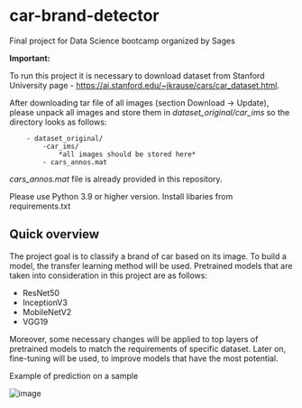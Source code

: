# car-brand-detector
Final project for Data Science bootcamp organized by Sages

**Important:**

To run this project it is necessary to download dataset from Stanford University page - https://ai.stanford.edu/~jkrause/cars/car_dataset.html.

After downloading tar file of all images (section Download -> Update), please unpack all images and store them in *dataset_original/car_ims* so the directory looks as follows:


<div style="padding-left: 30px;">
    
    - dataset_original/
        -car_ims/
            *all images should be stored here*
        - cars_annos.mat
</div>

*cars_annos.mat* file is already provided in this repository.

Please use Python 3.9 or higher version. Install libaries from requirements.txt

## Quick overview

The project goal is to classify a brand of car based on its image. To build a model, the transfer learning method will be used. Pretrained models that are taken into consideration in this project are as follows:
* ResNet50
* InceptionV3
* MobileNetV2
* VGG19

Moreover, some necessary changes will be applied to top layers of pretrained models to match the requirements of specific dataset. Later on, fine-tuning will be used, to improve models that have the most potential.

Example of prediction on a sample

![image](https://user-images.githubusercontent.com/89789708/196061066-1b164caf-85d3-4e8b-a534-3e7da6b76f51.png)

